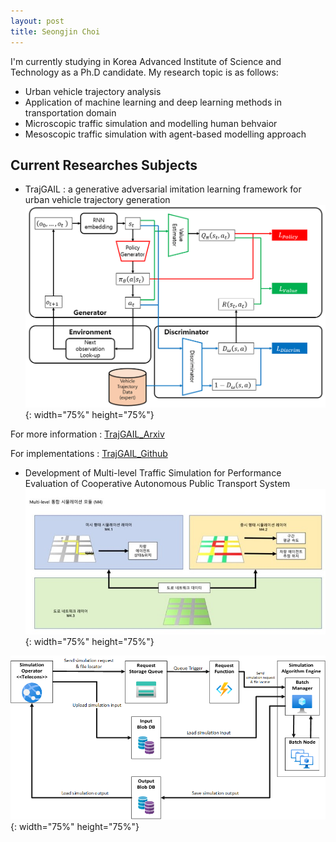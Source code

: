 ```yaml
---
layout: post
title: Seongjin Choi
---
```


I'm currently studying in Korea Advanced Institute of Science and Technology as a Ph.D candidate. 
My research topic is as follows:

* Urban vehicle trajectory analysis
* Application of machine learning and deep learning methods in transportation domain
* Microscopic traffic simulation and modelling human behvaior
* Mesoscopic traffic simulation with agent-based modelling approach


## Current Researches Subjects
* TrajGAIL : a generative adversarial imitation learning framework for urban vehicle trajectory generation
![placeholder](/img/ModelFrame.PNG "Model Framework"){: width="75%" height="75%"}

For more information : [TrajGAIL_Arxiv](https://github.com/benchoi93/TrajGAIL)

For implementations : [TrajGAIL_Github](https://github.com/benchoi93/TrajGAIL)


* Development of Multi-level Traffic Simulation for Performance Evaluation of Cooperative Autonomous Public Transport System
![placeholder](/img/simframe.jpg "Simulation Framework"){: width="75%" height="75%"}

![placeholder](/img/azure_frame.png){: width="75%" height="75%"}

